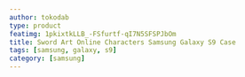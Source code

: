 ```yaml
---
author: tokodab
type: product
featimg: 1pkixtkLLB_-FSfurtf-qI7N5SFSPJbOm
title: Sword Art Online Characters Samsung Galaxy S9 Case
tags: [samsung, galaxy, s9]
category: [samsung]
---
```


